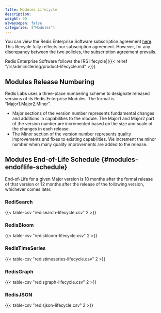 ```yaml
---
Title: Modules Lifecycle
description:
weight: 99
alwaysopen: false
categories: ["Modules"]
---
```

You can view the Redis Enterprise Software subscription agreement [here](https://redislabs.com/company/terms-of-use#software).
This lifecycle fully reflects our subscription agreement.
However, for any discrepancy between the two policies, the subscription agreement prevails.

Redis Enterprise Software follows the [RS lifecycle]({{< relref "/rs/administering/product-lifecycle.md" >}}).

## Modules Release Numbering

Redis Labs uses a three-place numbering scheme to designate released versions of its Redis Enterprise Modules.
The format is “Major1.Major2.Minor”.

- Major sections of the version number represents fundamental changes and additions in
    capabilities to the module. The Major1 and Major2 part of the
    version number are incremented based on the size and scale of the changes in each
    release.
- The Minor section of the version number represents quality improvements and fixes to
    existing capabilities. We increment the minor number when many quality improvements
    are added to the release.

## Modules End-of-Life Schedule {#modules-endoflife-schedule}

End-of-Life for a given Major version is 18 months after the formal release of
that version or 12 months after the release of the following version, whichever comes later.

### RediSearch

{{< table-csv "redisearch-lifecycle.csv" 2 >}}

### RedisBloom

{{< table-csv "redisbloom-lifecycle.csv" 2 >}}

### RedisTimeSeries

{{< table-csv "redistimeseries-lifecycle.csv" 2 >}}

### RedisGraph

{{< table-csv "redisgraph-lifecycle.csv" 2 >}}

### RedisJSON

{{< table-csv "redisjson-lifecycle.csv" 2 >}}
